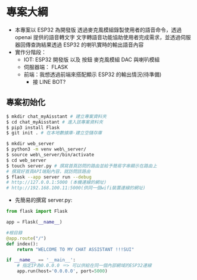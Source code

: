 # 專案大綱

- 本專案以 ESP32 為開發版 透過麥克風模組錄製使用者的語音命令，透過 openai 提供的語音轉文字 文字轉語音功能協助使用者完成需求，並透過伺服器回傳查詢結果透過 ESP32 的喇叭實時的輸出語音內容
- 實作分階段：
  - IOT: ESP32 開發版 以及 按鈕 麥克風模組 DAC 與喇叭模組
  - 伺服器端： FLASK
  - 前端：我想透過前端來搭配顯示 ESP32 的輸出情況(待準備)
    - 接 LINE BOT?

## 專案初始化

```bash
$ mkdir chat_myAisstant # 建立專案資料夾
$ cd chat_myAisstant # 進入該專案資料夾
$ pip3 install Flask
$ git init . # 在本地數據庫-建立空儲存庫

$ mkdir web_server
$ python3 -m venv web\_server/
$ source web\_server/bin/activate
$ cd web_server
$ touch server.py # 撰寫首頁訪問的路由並給予簡易字串顯示在路由上
# 撰寫好首頁API端點內容，就訪問該路由
$ flask --app server run --debug
# http://127.0.0.1:5000 (本機連線的網址)
# http://192.168.100.11:5000(供同一個wifi裝置連線的網址)
```

- 先簡易的撰寫 server.py:

```python
from flask import Flask

app = Flask(__name__)

#根目錄
@app.route("/")
def index():
    return "WELCOME TO MY CHAT ASSISTANT !!!SUI"

if __name__ == '__main__':
    # 指定IP為0.0.0.0 ＝> 可以供給在同一個內部網域的ESP32連線
    app.run(host='0.0.0.0', port=5000)
```
